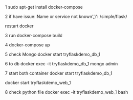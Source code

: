 1
sudo apt-get install docker-compose

2
if have issue:
Name or service not known',)': /simple/flask/

restart docker


3 run
docker-compose build

4
docker-compose up

5 check Mongo
docker start tryflaskdemo_db_1

6 to db
docker exec -it tryflaskdemo_db_1 mongo admin


7 start both container
docker start tryflaskdemo_db_1

docker start tryflaskdemo_web_1

8 check python file
docker exec -it tryflaskdemo_web_1 bash
